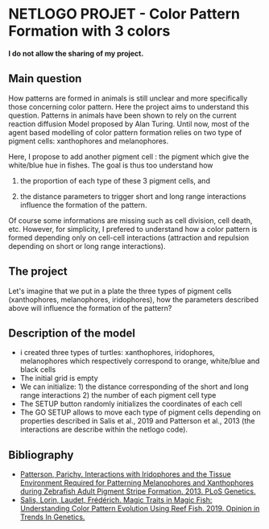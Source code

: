 # NETLOGO PROJET - Color Pattern Formation with 3 colors

**I do not allow the sharing of my project.**

## Main question
How patterns are formed in animals is still unclear and more specifically those concerning color pattern. 
Here the project aims to understand this question. 
Patterns in animals have been shown to rely on the current reaction diffusion Model proposed by Alan Turing.
Until now, most of the agent based modelling of color pattern formation relies on two type of pigment cells: xanthophores and melanophores.

Here, I propose to add another pigment cell : the pigment which give the white/blue hue in fishes.
The goal is thus too understand how 
	
1) the proportion of each type of these 3 pigment cells, and

2) the distance parameters to trigger short and long range interactions influence the formation of the pattern.

Of course some informations are missing such as cell division, cell death, etc. However, for simplicity, I prefered to understand how a color pattern is formed 
depending only on cell-cell interactions (attraction and repulsion depending on short or long range interactions).

## The project
Let's imagine that we put in a plate the three types of pigment cells (xanthophores, melanophores, iridophores), how the parameters described above 
will influence the formation of the pattern?

## Description of the model
- i created three types of turtles: xanthophores, iridophores, melanophores which respectively correspond to orange, white/blue and black cells 
- The initial grid is empty
- We can initialize: 1) the distance corresponding of the short and long range interactions 2) the number of each pigment cell type
- The SETUP button randomly initializes the coordinates of each cell
- The GO SETUP allows to move each type of pigment cells depending on properties described in Salis et al., 2019 and Patterson et al., 2013 (the interactions are describe within the netlogo code).

## Bibliography
- [Patterson, Parichy. Interactions with Iridophores and the Tissue Environment Required for Patterning Melanophores and Xanthophores during Zebrafish Adult Pigment Stripe Formation. 2013. PLoS Genetics.](https://journals.plos.org/plosgenetics/article?id=10.1371/journal.pgen.1003561)
- [Salis, Lorin, Laudet, Frédérich. Magic Traits in Magic Fish: Understanding Color Pattern Evolution Using Reef Fish. 2019. Opinion in Trends In Genetics.](https://www.sciencedirect.com/science/article/abs/pii/S0168952519300162)